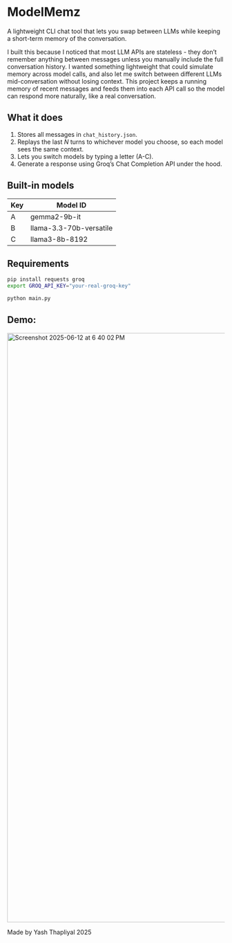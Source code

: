# ModelMemz

A lightweight CLI chat tool that lets you swap between LLMs while keeping a short-term memory of the conversation.

I built this because I noticed that most LLM APIs are stateless - they don’t remember anything between messages unless you manually include the full conversation history. I wanted something lightweight that could simulate memory across model calls, and also let me switch between different LLMs mid-conversation without losing context. This project keeps a running memory of recent messages and feeds them into each API call so the model can respond more naturally, like a real conversation.


## What it does
1. Stores all messages in `chat_history.json`.
2. Replays the last *N* turns to whichever model you choose, so each model sees the same context.
3. Lets you switch models by typing a letter (A-C).
4. Generate a response using Groq’s Chat Completion API under the hood.

## Built-in models

| Key | Model ID                               |
|-----|----------------------------------------|
| A   | gemma2-9b-it                           |
| B   | llama-3.3-70b-versatile                |
| C   | llama3-8b-8192                         |


## Requirements
```bash
pip install requests groq
export GROQ_API_KEY="your-real-groq-key"

python main.py
```

## Demo:
<img width="1364" alt="Screenshot 2025-06-12 at 6 40 02 PM" src="https://github.com/user-attachments/assets/70a917b2-5369-4ea0-a455-71f581c55308" />

Made by Yash Thapliyal 2025
